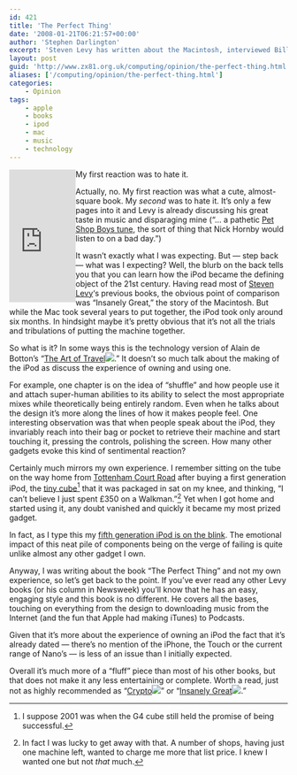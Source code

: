 ```yaml
---
id: 421
title: 'The Perfect Thing'
date: '2008-01-21T06:21:57+00:00'
author: 'Stephen Darlington'
excerpt: 'Steven Levy has written about the Macintosh, interviewed Bill Gates and Steve Jobs and told us all about free software so it''s only fitting that he has also penned a book about the iPod. Here''s what I thought of it.'
layout: post
guid: 'http://www.zx81.org.uk/computing/opinion/the-perfect-thing.html'
aliases: ['/computing/opinion/the-perfect-thing.html']
categories:
    - Opinion
tags:
    - apple
    - books
    - ipod
    - mac
    - music
    - technology
---
```


<iframe align="left" frameborder="0" marginheight="0" marginwidth="0" scrolling="no" src="http://rcm.amazon.com/e/cm?t=zx81orguk00&o=1&p=8&l=as1&asins=0743285239&fc1=000000&IS2=1&lt1=_blank&lc1=0000FF&bc1=000000&bg1=1F1F1F&f=ifr" style="width:120px;height:240px;"></iframe>My first reaction was to hate it.

Actually, no. My first reaction was what a cute, almost-square book. My *second* was to hate it. It’s only a few pages into it and Levy is already discussing his great taste in music and disparaging mine (“… a pathetic [Pet Shop Boys tune](/blog/pet-shop-boys.html), the sort of thing that Nick Hornby would listen to on a bad day.”)

It wasn’t exactly what I was expecting. But — step back — what was I expecting? Well, the blurb on the back tells you that you can learn how the iPod became the defining object of the 21st century. Having read most of [Steven Levy](http://www.stevenlevy.com/)‘s previous books, the obvious point of comparison was “Insanely Great,” the story of the Macintosh. But while the Mac took several years to put together, the iPod took only around six months. In hindsight maybe it’s pretty obvious that it’s not all the trials and tribulations of putting the machine together.

So what is it? In some ways this is the technology version of Alain de Botton’s “[The Art of Travel](http://www.amazon.com/gp/product/0140276629?ie=UTF8&tag=zx81orguk00&linkCode=as2&camp=1789&creative=9325&creativeASIN=0140276629)![](http://www.assoc-amazon.com/e/ir?t=zx81orguk00&l=as2&o=1&a=0140276629).” It doesn’t so much talk about the making of the iPod as discuss the experience of owning and using one.

For example, one chapter is on the idea of “shuffle” and how people use it and attach super-human abilities to its ability to select the most appropriate mixes while theoretically being entirely random. Even when he talks about the design it’s more along the lines of how it makes people feel. One interesting observation was that when people speak about the iPod, they invariably reach into their bag or pocket to retrieve their machine and start touching it, pressing the controls, polishing the screen. How many other gadgets evoke this kind of sentimental reaction?

Certainly much mirrors my own experience. I remember sitting on the tube on the way home from [Tottenham Court Road](http://www.streetsensation.co.uk/tottcrt/tcr_intro.htm) after buying a first generation iPod, the [tiny cube](http://www.flickr.com/photos/21715645@N08/)[^1] that it was packaged in sat on my knee, and thinking, “I can’t believe I just spent £350 on a Walkman.”[^2] Yet when I got home and started using it, any doubt vanished and quickly it became my most prized gadget.

In fact, as I type this my [fifth generation iPod is on the blink](http://discussions.apple.com/thread.jspa?threadID=1160707&tstart=0). The emotional impact of this neat pile of components being on the verge of failing is quite unlike almost any other gadget I own.

Anyway, I was writing about the book “The Perfect Thing” and not my own experience, so let’s get back to the point. If you’ve ever read any other Levy books (or his column in Newsweek) you’ll know that he has an easy, engaging style and this book is no different. He covers all the bases, touching on everything from the design to downloading music from the Internet (and the fun that Apple had making iTunes) to Podcasts.

Given that it’s more about the experience of owning an iPod the fact that it’s already dated — there’s no mention of the iPhone, the Touch or the current range of Nano’s — is less of an issue than I initially expected.

Overall it’s much more of a “fluff” piece than most of his other books, but that does not make it any less entertaining or complete. Worth a read, just not as highly recommended as “[Crypto](http://www.amazon.com/gp/product/0140244328?ie=UTF8&tag=zx81orguk00&linkCode=as2&camp=1789&creative=9325&creativeASIN=0140244328)![](http://www.assoc-amazon.com/e/ir?t=zx81orguk00&l=as2&o=1&a=0140244328)” or “[Insanely Great](http://www.amazon.com/gp/product/0140291776?ie=UTF8&tag=zx81orguk00&linkCode=as2&camp=1789&creative=9325&creativeASIN=0140291776)![](http://www.assoc-amazon.com/e/ir?t=zx81orguk00&l=as2&o=1&a=0140291776).”
[^1]: I suppose 2001 was when the G4 cube still held the promise of being successful.
[^2]: In fact I was lucky to get away with that. A number of shops, having just one machine left, wanted to charge me more that list price. I knew I wanted one but not *that* much.
